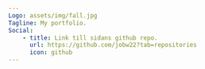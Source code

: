 ```yaml
---
Logo: assets/img/fall.jpg
Tagline: My portfolio.
Social:
    - title: Link till sidans github repo.
      url: https://github.com/jobw22?tab=repositories
      icon: github
---
```


